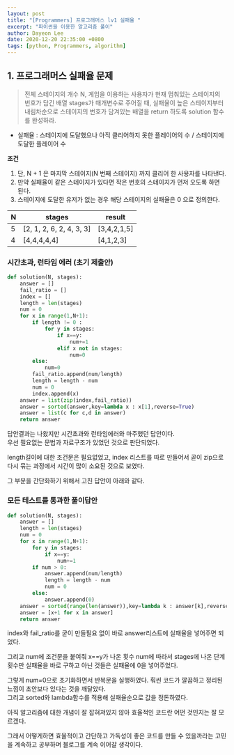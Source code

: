 ```yaml
---
layout: post
title: "[Programmers] 프로그래머스 lv1 실패율 "
excerpt: "파이썬을 이용한 알고리즘 풀이"
author: Dayeon Lee
date: 2020-12-20 22:35:00 +0800
tags: [python, Programmers, algorithm]
---
```



## 1. 프로그래머스 실패율 문제  
> 전체 스테이지의 개수 N, 게임을 이용하는 사용자가 현재 멈춰있는 스테이지의 번호가 담긴 배열 stages가 매개변수로 주어질 때, 
실패율이 높은 스테이지부터 내림차순으로 스테이지의 번호가 담겨있는 배열을 return 하도록 solution 함수를 완성하라.

- 실패율 : 스테이지에 도달했으나 아직 클리어하지 못한 플레이어의 수 / 스테이지에 도달한 플레이어 수

**조건**
1. 단, N + 1 은 마지막 스테이지(N 번째 스테이지) 까지 클리어 한 사용자를 나타낸다.
2. 만약 실패율이 같은 스테이지가 있다면 작은 번호의 스테이지가 먼저 오도록 하면 된다.
3. 스테이지에 도달한 유저가 없는 경우 해당 스테이지의 실패율은 0 으로 정의한다.


|N|stages|result|
|--|--|--|
|5|[2, 1, 2, 6, 2, 4, 3, 3]|[3,4,2,1,5]|
|4|[4,4,4,4,4]|[4,1,2,3]|


### 시간초과, 런타임 에러 (초기 제출안)

```Python
def solution(N, stages):
    answer = []
    fail_ratio = []
    index = []
    length = len(stages)
    num = 0
    for x in range(1,N+1):
        if length != 0 :
            for y in stages:
                if x==y:
                    num+=1
                elif x not in stages:
                    num=0
        else:
            num=0
        fail_ratio.append(num/length)
        length = length - num
        num = 0 
        index.append(x)
    answer = list(zip(index,fail_ratio))
    answer = sorted(answer,key=lambda x : x[1],reverse=True)
    answer = list(c for c,d in answer)
    return answer
```

답안결과는 나왔지만 시간초과와 런타임에러와 마주했던 답안이다.  
우선 필요없는 문법과 자료구조가 있었던 것으로 판단되었다.  

length길이에 대한 조건문은 필요없었고, index 리스트를 따로 만들어서 곧이 zip으로 다시 묶는 과정에서 시간이 많이 소요된 것으로 보였다.  


그 부분을 간단화하기 위해서 고친 답안이 아래와 같다.   


### 모든 테스트를 통과한 풀이답안

```Python
def solution(N, stages):
    answer = []
    length = len(stages)
    num = 0
    for x in range(1,N+1):
        for y in stages:
            if x==y:
                num+=1
        if num > 0:
            answer.append(num/length)
            length = length - num
            num = 0
        else:
            answer.append(0)
    answer = sorted(range(len(answer)),key=lambda k : answer[k],reverse=True)
    answer = [x+1 for x in answer]
    return answer
  ```
  
index와 fail_ratio를 굳이 만들필요 없이 바로 answer리스트에 실패율을 넣어주면 되었다.   
  
  
그리고 num에 조건문을 붙여줘 x==y가 나온 횟수 num에 따라서 stages에 나온 단계 횟수만 실패율을 바로 구하고 아닌 것들은 실패율에 0을 넣어주었다.  
  
그렇게 num=0으로 초기화하면서 반복문을 실행하였다. 
훠씬 코드가 깔끔하고 정리된 느낌이 초안보다 있다는 것을 깨달았다.  
그리고 sorted와 lambda함수를 적용해 실패율순으로 값을 정돈하였다.   


아직 알고리즘에 대한 개념이 잘 잡혀져있지 않아 효율적인 코드란 어떤 것인지는 잘 모르겠다.


그래서 어떻게하면 효율적이고 간단하고 가독성이 좋은 코드를 만들 수 있을까라는 고민을 계속하고 공부하며 블로그를 계속 이어갈 생각이다.   

